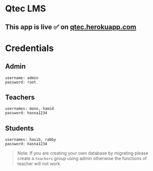 # Qtec LMS

## This app is live ✅ on [qtec.herokuapp.com](https://qtec.herokuapp.com/)

# Credentials

## Admin

```
username: admin
password: root
```

## Teachers

```
usernames: mono, hamid
password: hasna1234
```

## Students

```
usernames: hasib, rabby
password: hasna1234
```

> Note: If you are creating your own database by migrating please create a `teachers` group using admin otherwise the functions of teacher will not work
